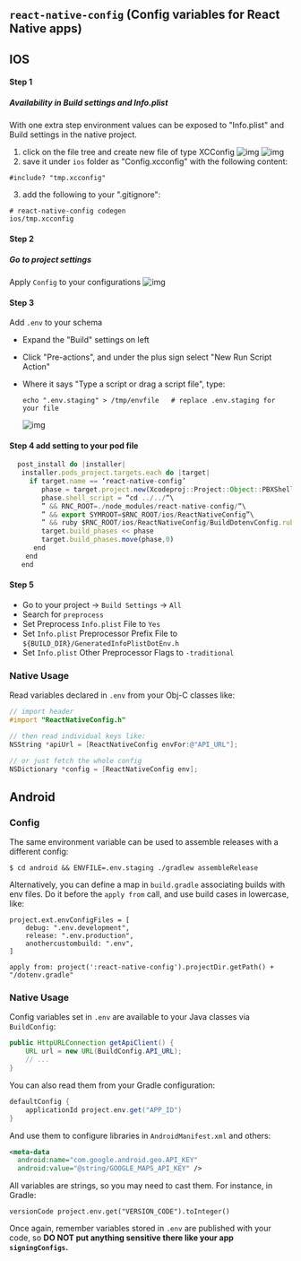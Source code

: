 ## ``react-native-config`` (Config variables for React Native apps)

## IOS
#### Step 1
##### Availability in Build settings and Info.plist
With one extra step environment values can be exposed to "Info.plist" and Build settings in the native project.

1. click on the file tree and create new file of type XCConfig
   ![img](./images/1.ios_new_file.png)
   ![img](./images/2.ios_file_type.png)
2. save it under `ios` folder as "Config.xcconfig" with the following content:

```
#include? "tmp.xcconfig"
```

3. add the following to your ".gitignore":
```
# react-native-config codegen
ios/tmp.xcconfig

```
#### Step 2
##### Go to project settings
Apply ``Config`` to your configurations
   ![img](./images/3.ios_apply_config.png)

#### Step 3
Add ``.env`` to your schema
- Expand the "Build" settings on left
- Click "Pre-actions", and under the plus sign select "New Run Script Action"
- Where it says "Type a script or drag a script file", type:
    ```
    echo ".env.staging" > /tmp/envfile   # replace .env.staging for your file
    ```

   ![img](./images/ios.png)

#### Step 4 add setting to your pod file  
```js
  post_install do |installer|
   installer.pods_project.targets.each do |target|
     if target.name == ‘react-native-config’
        phase = target.project.new(Xcodeproj::Project::Object::PBXShellScriptBuildPhase)
        phase.shell_script = “cd ../../“\
        ” && RNC_ROOT=./node_modules/react-native-config/“\
        ” && export SYMROOT=$RNC_ROOT/ios/ReactNativeConfig”\
        ” && ruby $RNC_ROOT/ios/ReactNativeConfig/BuildDotenvConfig.ruby”
        target.build_phases << phase
        target.build_phases.move(phase,0)
      end
    end
   end
```

#### Step 5
- Go to your project -> ``Build Settings`` -> ``All``
- Search for ``preprocess``
- Set Preprocess ``Info.plist`` File to ``Yes``
- Set ``Info.plist`` Preprocessor Prefix File to ``${BUILD_DIR}/GeneratedInfoPlistDotEnv.h``
- Set ``Info.plist`` Other Preprocessor Flags to ``-traditional``

### Native Usage
Read variables declared in `.env` from your Obj-C classes like:

```objective-c
// import header
#import "ReactNativeConfig.h"

// then read individual keys like:
NSString *apiUrl = [ReactNativeConfig envFor:@"API_URL"];

// or just fetch the whole config
NSDictionary *config = [ReactNativeConfig env];
```

## Android
### Config
The same environment variable can be used to assemble releases with a different config:

```
$ cd android && ENVFILE=.env.staging ./gradlew assembleRelease
```

Alternatively, you can define a map in `build.gradle` associating builds with env files. Do it before the `apply from` call, and use build cases in lowercase, like:

```
project.ext.envConfigFiles = [
    debug: ".env.development",
    release: ".env.production",
    anothercustombuild: ".env",
]

apply from: project(':react-native-config').projectDir.getPath() + "/dotenv.gradle"
```

### Native Usage
Config variables set in `.env` are available to your Java classes via `BuildConfig`:

```java
public HttpURLConnection getApiClient() {
    URL url = new URL(BuildConfig.API_URL);
    // ...
}
```

You can also read them from your Gradle configuration:

```groovy
defaultConfig {
    applicationId project.env.get("APP_ID")
}
```

And use them to configure libraries in `AndroidManifest.xml` and others:

```xml
<meta-data
  android:name="com.google.android.geo.API_KEY"
  android:value="@string/GOOGLE_MAPS_API_KEY" />
```

All variables are strings, so you may need to cast them. For instance, in Gradle:

```
versionCode project.env.get("VERSION_CODE").toInteger()
```

Once again, remember variables stored in `.env` are published with your code, so **DO NOT put anything sensitive there like your app `signingConfigs`.**
